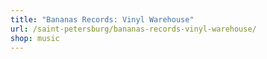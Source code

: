 ```yaml
---
title: "Bananas Records: Vinyl Warehouse"
url: /saint-petersburg/bananas-records-vinyl-warehouse/
shop: music
---
```

